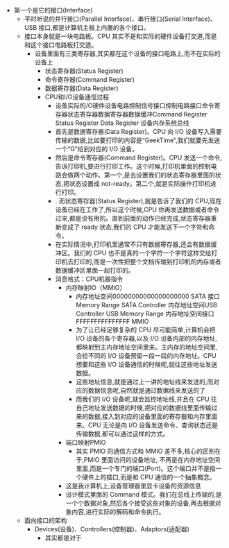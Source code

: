 - 第一个是它的接口(Interface) [](marginnote3app://note/264D2144-B7A2-4C76-8600-654D573EBAB4)
	- 平时听说的并行接口(Parallel Interface)、串行接口(Serial Interface)、USB 接口,都是计算机主板上内置的各个接口。 [](marginnote3app://note/A09FBC8C-C2FE-4BA5-8CEE-3C0B1B2A1ACF)
	- 接口本身就是一块电路板。CPU 其实不是和实际的硬件设备打交道,而是和这个接口电路板打交道。 [](marginnote3app://note/125D2FFA-3153-4127-9285-F77AC1D9059A)
		- 设备里面有三类寄存器,其实都在这个设备的接口电路上,而不在实际的设备上 [](marginnote3app://note/8B61B6CC-620F-41DF-A5F8-2BFE54C92BBB)
			- 状态寄存器(Status Register) [](marginnote3app://note/F87155CE-5D1C-447C-983C-980221A9EF9D)
			- 命令寄存器(Command Register) [](marginnote3app://note/7FCD4640-567A-48FD-8F75-0B55CF3E5842)
			- 数据寄存器(Data Register) [](marginnote3app://note/8588DA55-7038-4BF6-8F28-DFD2FD0403FE)
			- CPU和I/O设备通信过程 [](marginnote3app://note/FCAF4D97-4EF7-470C-B4F3-6170EB322BD1)
				- 设备实际的/O硬件设备电路控制信号接口控制电路接口命令寄存器状态寄存器数据寄存器数据缓冲Command Register Status Register Data Register 设备内存系统总线 [](marginnote3app://note/A957221C-D7B8-4EC1-B05B-BB28BC8C7173)
				- 首先是数据寄存器(Data Register)。CPU 向 I/O 设备写入需要传输的数据,比如要打印的内容是“GeekTime”,我们就要先发送一个“G”给到对应的 I/O 设备。 [](marginnote3app://note/E812FD3A-F519-4830-91E5-634B1293DFF2)
				- 然后是命令寄存器(Command Register)。CPU 发送一个命令,告诉打印机,要进行打印工作。这个时候,打印机里面的控制电路会做两个动作。第一个,是去设置我们的状态寄存器里面的状态,把状态设置成 not-ready。第二个,就是实际操作打印机进行打印。 [](marginnote3app://note/276A2D64-5F87-42EE-AF1C-48793D6E41EB)
				- . 而状态寄存器(Status Register),就是告诉了我们的 CPU,现在设备已经在工作了,所以这个时候,CPU 你再发送数据或者命令过来,都是没有用的。直到前面的动作已经完成,状态寄存器重新变成了 ready 状态,我们的 CPU 才能发送下一个字符和命令。 [](marginnote3app://note/65D34DAB-144F-4052-95CC-25A89F24754E)
				- 在实际情况中,打印机里通常不只有数据寄存器,还会有数据缓冲区。我们的 CPU 也不是真的一个字符一个字符这样交给打印机去打印的,而是一次性把整个文档传输到打印机的内存或者数据缓冲区里面一起打印的。 [](marginnote3app://note/E16137E2-08A1-4C1F-BBDF-FFA8E36E2C5E)
				- 消息格式：CPU机器指令 [](marginnote3app://note/2D20AE60-CABE-4CCD-89A8-0D2A8084A01A)
					- 内存映射IO（MMIO） [](marginnote3app://note/457EF988-0E62-49E1-B13A-C8E6DE53BB98)
						- 内存地址空间00000000000000000000 SATA 接口Memory Range SATA Controller 内存地址空间USB Controller USB Memory Range 内存地址空间接口FFFFFFFFFFFFFFF MMIO [](marginnote3app://note/7838137C-CD30-45D7-A8A3-2B132BDF87AD)
						- 为了让已经足够复杂的 CPU 尽可能简单,计算机会把 I/O 设备的各个寄存器,以及 I/O 设备内部的内存地址,都映射到主内存地址空间里来。主内存的地址空间里,会给不同的 I/O 设备预留一段一段的内存地址。CPU 想要和这些 I/O 设备通信的时候呢,就往这些地址发送数据。 [](marginnote3app://note/72AD4CB9-FFD1-4318-882F-B9827D0C63B7)
						- 这些地址信息,就是通过上一讲的地址线来发送的,而对应的数据信息呢,自然就是通过数据线来发送的了 [](marginnote3app://note/5DCEC991-81AB-4C80-A396-4419B46E249B)
						- 而我们的 I/O 设备呢,就会监控地址线,并且在 CPU 往自己地址发送数据的时候,把对应的数据线里面传输过来的数据,接入到对应的设备里面的寄存器和内存里面来。CPU 无论是向 I/O 设备发送命令、查询状态还是传输数据,都可以通过这样的方式。 [](marginnote3app://note/0F813734-15B7-4F5C-B316-64385D72FEA6)
					- 端口映射PMIO [](marginnote3app://note/3E8756E4-1D07-4709-85B1-BD874035D658)
						- 其实 PMIO 的通信方式和 MMIO 差不多,核心的区别在于,PMIO 里面访问的设备地址, 不再是在内存地址空间里面,而是一个专门的端口(Port)。这个端口并不是指一个硬件上的插口,而是和 CPU 通信的一个抽象概念。 [](marginnote3app://note/94CBDDDF-A2AB-4B40-A028-96626A2E7CED)
					- 这是我计算机上,设备管理器里显卡设备的资源信息 [](marginnote3app://note/6CAD91BF-593C-42FC-8012-8E5CED378520)
					- 设计模式里面的 Command 模式。我们在总线上传输的,是一个个数据对象,然后各个接受这些对象的设备,再去根据对象内容,进行实际的解码和命令执行。 [](marginnote3app://note/928956A8-23CF-4538-932A-D5287AF44F4E)
	- 面向接口的架构 [](marginnote3app://note/FA5454A4-228D-4230-B87E-EB2A62E81737)
		- Devices(设备)、Controllers(控制器)、Adaptors(适配器) [](marginnote3app://note/60F69F04-5A7D-4A34-B7EF-4CBC0D0CDFC4)
			- 其实都是对于 [](marginnote3app://note/52CA487F-A737-40CA-82B0-4C182A05AC45)